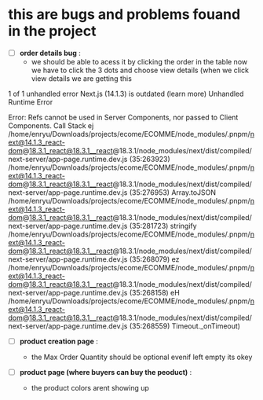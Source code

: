 # this are bugs and problems fouand in the project

- [ ] **order details bug** :
  - we should be able to acess it by clicking the order in the table now we have to click the 3 dots and choose view details
      (when we click view details we are getting this 
       
1 of 1 unhandled error
Next.js (14.1.3) is outdated (learn more)
Unhandled Runtime Error

Error: Refs cannot be used in Server Components, nor passed to Client Components.
Call Stack
ej
/home/enryu/Downloads/projects/ecome/ECOMME/node_modules/.pnpm/next@14.1.3_react-dom@18.3.1_react@18.3.1__react@18.3.1/node_modules/next/dist/compiled/next-server/app-page.runtime.dev.js (35:263923)
<unknown>
/home/enryu/Downloads/projects/ecome/ECOMME/node_modules/.pnpm/next@14.1.3_react-dom@18.3.1_react@18.3.1__react@18.3.1/node_modules/next/dist/compiled/next-server/app-page.runtime.dev.js (35:276953)
Array.toJSON
/home/enryu/Downloads/projects/ecome/ECOMME/node_modules/.pnpm/next@14.1.3_react-dom@18.3.1_react@18.3.1__react@18.3.1/node_modules/next/dist/compiled/next-server/app-page.runtime.dev.js (35:281723)
stringify
<anonymous>
<unknown>
/home/enryu/Downloads/projects/ecome/ECOMME/node_modules/.pnpm/next@14.1.3_react-dom@18.3.1_react@18.3.1__react@18.3.1/node_modules/next/dist/compiled/next-server/app-page.runtime.dev.js (35:268079)
ez
/home/enryu/Downloads/projects/ecome/ECOMME/node_modules/.pnpm/next@14.1.3_react-dom@18.3.1_react@18.3.1__react@18.3.1/node_modules/next/dist/compiled/next-server/app-page.runtime.dev.js (35:268158)
eH
/home/enryu/Downloads/projects/ecome/ECOMME/node_modules/.pnpm/next@14.1.3_react-dom@18.3.1_react@18.3.1__react@18.3.1/node_modules/next/dist/compiled/next-server/app-page.runtime.dev.js (35:268559)
Timeout._onTimeout)

- [ ] **product creation page** :
   - the Max Order Quantity should be optional evenif left empty its okey


- [ ] **product page (where buyers can buy the peoduct)** :
   - the product colors arent showing up